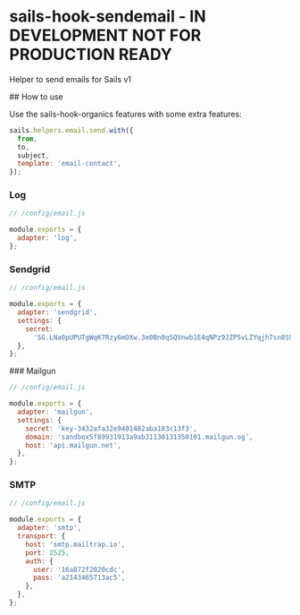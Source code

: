 # sails-hook-sendemail - IN DEVELOPMENT NOT FOR PRODUCTION READY

Helper to send emails for Sails v1

## How to use

Use the sails-hook-organics features with some extra features:

```js
sails.helpers.email.send.with({
  from,
  to,
  subject,
  template: 'email-contact',
});
```

### Log

```js
// /config/email.js

module.exports = {
  adapter: 'log',
};
```

### Sendgrid

```js
// /config/email.js

module.exports = {
  adapter: 'sendgrid',
  settings: {
    secret:
      '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',
  },
};
```

### Mailgun

```js
// /config/email.js

module.exports = {
  adapter: 'mailgun',
  settings: {
    secret: 'key-3432afa32e9401482aba183c13f3',
    domain: 'sandbox5f89931913a9ab31130131350101.mailgun.og',
    host: 'api.mailgun.net',
  },
};
```

### SMTP

```js
// /config/email.js

module.exports = {
  adapter: 'smtp',
  transport: {
    host: 'smtp.mailtrap.io',
    port: 2525,
    auth: {
      user: '16a872f2020cdc',
      pass: 'a2143465713ac5',
    },
  },
};
```
